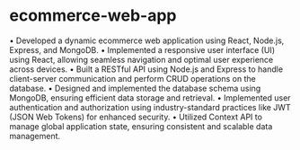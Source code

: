 # ecommerce-web-app
•	Developed a dynamic ecommerce web application using React, Node.js, Express, and MongoDB.
•	Implemented a responsive user interface (UI) using React, allowing seamless navigation and optimal user experience across devices.
•	Built a RESTful API using Node.js and Express to handle client-server communication and perform CRUD operations on the database.
•	Designed and implemented the database schema using MongoDB, ensuring efficient data storage and retrieval.
•	Implemented user authentication and authorization using industry-standard practices like JWT (JSON Web Tokens) for enhanced security.
•	Utilized Context API to manage global application state, ensuring consistent and scalable data management.

